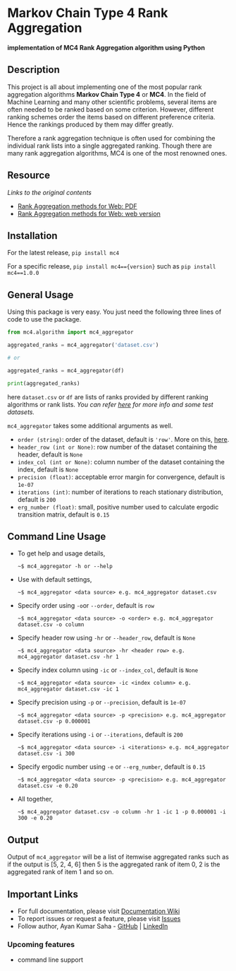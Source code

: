 # Markov Chain Type 4 Rank Aggregation
**implementation of MC4 Rank Aggregation algorithm using Python**

## Description

This project is all about implementing one of the most popular rank aggregation algorithms **Markov Chain Type 4** or **MC4**. In the field of Machine Learning and many other scientific problems, several items are often needed to be ranked based on some criterion. However, different ranking schemes order the items based on different preference criteria. Hence the rankings produced by them may differ greatly.

Therefore a rank aggregation technique is often used for combining the individual rank lists into a single aggregated ranking. Though there are many rank aggregation algorithms, MC4 is one of the most renowned ones.

## Resource

*Links to the original contents*

* [Rank Aggregation methods for Web: PDF](https://dl.acm.org/doi/pdf/10.1145/371920.372165)
* [Rank Aggregation methods for Web: web version](http://www10.org/cdrom/papers/577/)


## Installation

For the latest release, `pip install mc4`

For a specific release, `pip install mc4=={version}` such as `pip install mc4==1.0.0`

## General Usage

Using this package is very easy. You just need the following three lines of code to use the package.

```python
from mc4.algorithm import mc4_aggregator

aggregated_ranks = mc4_aggregator('dataset.csv') 

# or 

aggregated_ranks = mc4_aggregator(df) 

print(aggregated_ranks)
```
here `dataset.csv` or `df` are lists of ranks provided by different ranking algorithms or rank lists. *You can refer [here](https://github.com/kalyaniuniversity/MC4/blob/master/test_datasets/datasets.md) for more info and some test datasets.*

`mc4_aggregator` takes some additional arguments as well.

* `order (string)`: order of the dataset, default is `'row'`. More on this, [here](https://github.com/kalyaniuniversity/MC4/blob/master/test_datasets/datasets.md).
* `header_row (int or None)`: row number of the dataset containing the header, default is `None`
* `index_col (int or None)`: column number of the dataset containing the index, default is `None`
* `precision (float)`: acceptable error margin for convergence, default is `1e-07`
* `iterations (int)`: number of iterations to reach stationary distribution, default is `200`
* `erg_number (float)`: small, positive number used to calculate ergodic transition matrix, default is `0.15`

## Command Line Usage

* To get help and usage details,
    ```shell
    ~$ mc4_aggregator -h or --help
    ```

* Use with default settings,
    ```shell
    ~$ mc4_aggregator <data source> e.g. mc4_aggregator dataset.csv
    ```

* Specify order using `-o`or `--order`, default is `row`
    ```shell
    ~$ mc4_aggregator <data source> -o <order> e.g. mc4_aggregator dataset.csv -o column
    ```

* Specify header row using `-hr` or `--header_row`, default is `None`
    ```shell
    ~$ mc4_aggregator <data source> -hr <header row> e.g. mc4_aggregator dataset.csv -hr 1
    ```

* Specify index column using `-ic` or `--index_col`, default is `None`
    ```shell
    ~$ mc4_aggregator <data source> -ic <index column> e.g. mc4_aggregator dataset.csv -ic 1
    ```

* Specify precision using `-p` or `--precision`, default is `1e-07`
    ```shell
    ~$ mc4_aggregator <data source> -p <precision> e.g. mc4_aggregator dataset.csv -p 0.000001
    ```

* Specify iterations using `-i` or `--iterations`, default is `200`
    ```shell
    ~$ mc4_aggregator <data source> -i <iterations> e.g. mc4_aggregator dataset.csv -i 300
    ```

* Specify ergodic number using `-e` or `--erg_number`, default is `0.15`
    ```shell
    ~$ mc4_aggregator <data source> -p <precision> e.g. mc4_aggregator dataset.csv -e 0.20
    ```

* All together,
    ```shell
    ~$ mc4_aggregator dataset.csv -o column -hr 1 -ic 1 -p 0.000001 -i 300 -e 0.20
    ```

## Output

Output of `mc4_aggregator` will be a list of itemwise aggregated ranks such as if the output is [5, 2, 4, 6] then 5 is the aggregated rank of item 0, 2 is the aggregated rank of item 1 and so on.

## Important Links
* For full documentation, please visit [Documentation Wiki](https://github.com/kalyaniuniversity/MC4/wiki)
* To report issues or request a feature, please visit [Issues](https://github.com/kalyaniuniversity/MC4/issues)
* Follow author, Ayan Kumar Saha - [GitHub](https://github.com/Ayan-Kumar-Saha) | [LinkedIn](https://www.linkedin.com/in/ayankumarsaha/)

### Upcoming features
* command line support